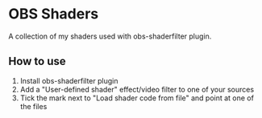 OBS Shaders
===========

A collection of my shaders used with obs-shaderfilter plugin.

How to use
----------

1. Install obs-shaderfilter plugin
1. Add a "User-defined shader" effect/video filter to one of your sources
1. Tick the mark next to "Load shader code from file" and point at one of the files
